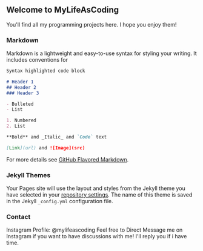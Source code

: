 ## Welcome to MyLifeAsCoding

You'll find all my programming projects here. I hope you enjoy them!

### Markdown

Markdown is a lightweight and easy-to-use syntax for styling your writing. It includes conventions for

```markdown
Syntax highlighted code block

# Header 1
## Header 2
### Header 3

- Bulleted
- List

1. Numbered
2. List

**Bold** and _Italic_ and `Code` text

[Link](url) and ![Image](src)
```

For more details see [GitHub Flavored Markdown](https://guides.github.com/features/mastering-markdown/).

### Jekyll Themes

Your Pages site will use the layout and styles from the Jekyll theme you have selected in your [repository settings](https://github.com/esther-cs/mylifeascoding/settings/pages). The name of this theme is saved in the Jekyll `_config.yml` configuration file.

### Contact
Instagram Profile: @mylifeascoding
Feel free to Direct Message me on Instagram if you want to have discussions with me! I'll reply you if i have time.
